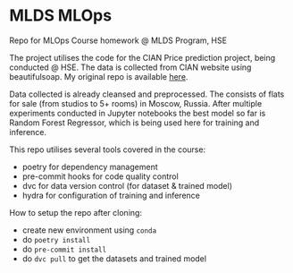 # MLDS MLOps
Repo for MLOps Course homework @ MLDS Program, HSE

The project utilises the code for the CIAN Price prediction project, being conducted @ HSE.
The data is collected from CIAN website using beautifulsoap. My original repo is available [here](https://github.com/maximozerov/MLProject-CIAN).

Data collected is already cleansed and preprocessed. The consists of flats for sale (from studios to 5+ rooms) in Moscow, Russia.
After multiple experiments conducted in Jupyter notebooks the best model so far is Random Forest Regressor, which is being used here for training and inference.

This repo utilises several tools covered in the course:
- poetry for dependency management
- pre-commit hooks for code quality control
- dvc for data version control (for dataset & trained model)
- hydra for configuration of training and inference

How to setup the repo after cloning:
- create new environment using `conda`
- do `poetry install`
- do `pre-commit install`
- do `dvc pull` to get the datasets and trained model
